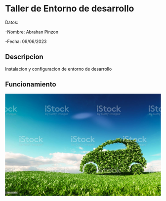 # Taller de Entorno de desarrollo

Datos:

-Nombre: Abrahan Pinzon

-Fecha: 09/06/2023

## Descripcion 

Instalacion y configuracion de entorno de desarrollo

## Funcionamiento

![](img/carro.jpg)
